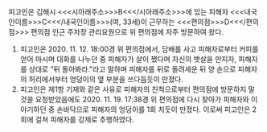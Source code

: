 피고인은 김해시 <<<시아래주소>>>B<<</시아래주소>>>에 있는 피해자 <<<내국인이름>>>C<<</내국인이름>>>(여, 33세)이 근무하는 <<<편의점>>>D<<</편의점>>> 편의점 인근 주차장 관리요원으로 위 편의점에 자주 방문하여 왔다.
1. 피고인은 2020. 11. 12. 18:00경 위 편의점에서, 담배를 사고 피해자로부터 커피를 얻어 마시며 대화를 나누던 중 피해자가 살이 쪘다며 자신의 뱃살을 만지자, 피해자를 상대로 "뒤 돌아봐라."라고 말하며 피해자를 뒤로 돌려세운 뒤 양 손으로 피해자의 허리에서부터 엉덩이의 옆 부분을 쓰다듬듯이 만졌다.
2. 피고인은 제1항 기재와 같은 사유로 피해자의 친척으로부터 편의점에 방문하지 말 것을 요청받았음에도 2020. 11. 19. 17:38경 위 편의점에 다시 찾아가 피해자와 이야기하던 중 손바닥으로 피해자의 엉덩이를 1회 치듯이 만졌다.
이로써 피고인은 2회에 걸쳐 피해자를 강제로 추행하였다.